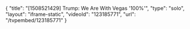 {
    "title": "[1508521429] Trump: We Are With Vegas '100%'",
    "type": "solo",
    "layout": "iframe-static",
    "videoId": "123185771",
    "url": "\/tvpembed\/123185771"
}